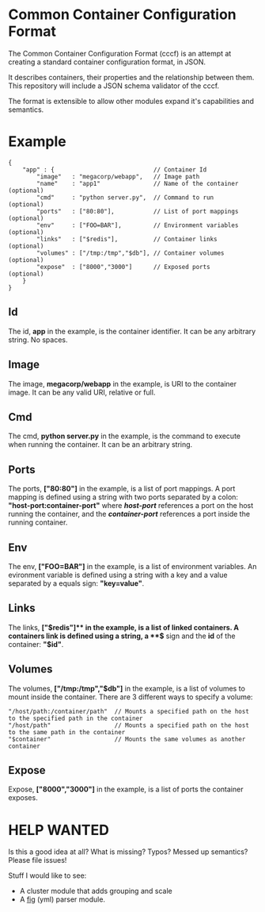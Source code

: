 # Common Container Configuration Format

The Common Container Configuration Format (cccf) is an attempt at creating a standard container configuration format, in JSON. 

It describes containers, their properties and the relationship between them. This repository will include a JSON schema validator of the cccf.

The format is extensible to allow other modules expand it's capabilities and semantics.

# Example

    {
        "app" : {                            // Container Id 
            "image"   : "megacorp/webapp",   // Image path
            "name"    : "app1"               // Name of the container (optional)
            "cmd"     : "python server.py",  // Command to run        (optional)
            "ports"   : ["80:80"],           // List of port mappings (optional)
            "env"     : ["FOO=BAR"],         // Environment variables (optional)
            "links"   : ["$redis"],          // Container links       (optional)
            "volumes" : ["/tmp:/tmp","$db"], // Container volumes     (optional)
            "expose"  : ["8000","3000"]      // Exposed ports         (optional)
        }
    }

## Id

The id, **app** in the example, is the container identifier. It can be any arbitrary string. No spaces.

## Image

The image, **megacorp/webapp** in the example, is URI to the container image. It can be any valid URI, relative or full.

## Cmd

The cmd, **python server.py** in the example, is the command to execute when running the container. It can be an arbitrary string.

## Ports

The ports, **["80:80"]** in the example, is a list of port mappings. A port mapping is defined using a string with two ports separated by a colon: **"host-port:container-port"** where ***host-port*** references a port on the host running the container, and the ***container-port*** references a port inside the running container.

## Env

The env, **["FOO=BAR"]** in the example, is a list of environment variables. An evironment variable is defined using a string with a key and a value separated by a equals sign: **"key=value"**.

## Links

The links, **["$redis"]** in the example, is a list of linked containers. A containers link is defined using a string, a **$** sign and the **id** of the container: **"$id"**.

## Volumes

The volumes, **["/tmp:/tmp","$db"]** in the example, is a list of volumes to mount inside the container. There are 3 different ways to specify a volume:

    "/host/path:/container/path"  // Mounts a specified path on the host to the specified path in the container
    "/host/path"                  // Mounts a specified path on the host to the same path in the container
    "$container"                  // Mounts the same volumes as another container

## Expose

Expose, **["8000","3000"]** in the example, is a list of ports the container exposes.

# HELP WANTED

Is this a good idea at all? What is missing? Typos? Messed up semantics? Please file issues!

Stuff I would like to see:

* A cluster module that adds grouping and scale
* A [fig](http://www.fig.sh/yml.html) (yml) parser module.
